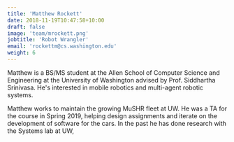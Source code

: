 ```yaml
---
title: 'Matthew Rockett'
date: 2018-11-19T10:47:58+10:00
draft: false
image: 'team/mrockett.png'
jobtitle: 'Robot Wrangler'
email: 'rockettm@cs.washington.edu'
weight: 6
---
```


Matthew is a BS/MS student at the Allen School of Computer Science and Engineering at the University of Washington advised by Prof. Siddhartha Srinivasa. He's interested in mobile robotics and multi-agent robotic systems.

Matthew works to maintain the growing MuSHR fleet at UW. He was a TA for the course in Spring 2019, helping design assignments and iterate on the development of software for the cars. In the past he has done research with the Systems lab at UW, 
